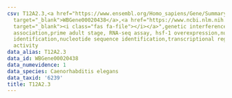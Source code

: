 ```yaml
---
csv: T12A2.3,<a href="https://www.ensembl.org/Homo_sapiens/Gene/Summary?db=core;g=WBGene00020438"
  target="_blank">WBGene00020438</a>,<a href="https://www.ncbi.nlm.nih.gov/pubmed/30894454"
  target="_blank"><i class="fas fa-file"></i></a>",genetic interference,functional
  association,prime adult stage, RNA-seq assay, hsf-1 overexpression,nucleotide sequence
  identification,nucleotide sequence identification,transcriptional regulation,up-regulates
  activity
data_alias: T12A2.3
data_id: WBGene00020438
data_numevidence: 1
data_species: Caenorhabditis elegans
data_taxid: '6239'
title: T12A2.3
---
```

